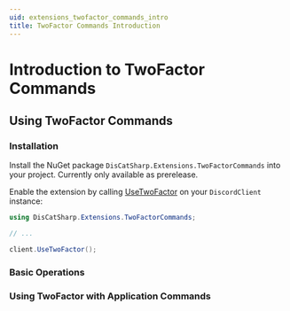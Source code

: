 ```yaml
---
uid: extensions_twofactor_commands_intro
title: TwoFactor Commands Introduction
---
```


# Introduction to TwoFactor Commands


## Using TwoFactor Commands

### Installation

Install the NuGet package `DisCatSharp.Extensions.TwoFactorCommands` into your project. Currently only available as prerelease.

Enable the extension by calling [UseTwoFactor](xref:DisCatSharp.Extensions.TwoFactorCommands.ExtensionMethods#DisCatSharp_Extensions_TwoFactorCommands_ExtensionMethods_UseTwoFactor_DiscordClient_DisCatSharp_Extensions_TwoFactorCommands_TwoFactorConfiguration_) on your `DiscordClient` instance:

```cs
using DisCatSharp.Extensions.TwoFactorCommands;

// ...

client.UseTwoFactor();
```

### Basic Operations



### Using TwoFactor with Application Commands
